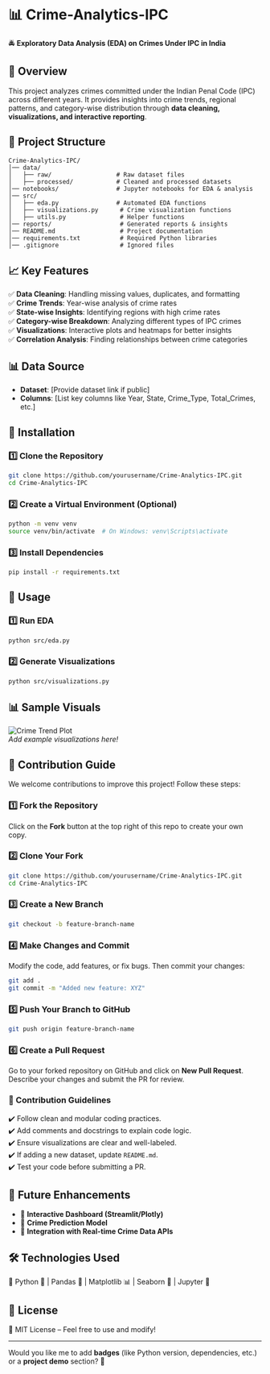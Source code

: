 # **📊 Crime-Analytics-IPC**  
🚔 **Exploratory Data Analysis (EDA) on Crimes Under IPC in India**  

## **📌 Overview**  
This project analyzes crimes committed under the Indian Penal Code (IPC) across different years. It provides insights into crime trends, regional patterns, and category-wise distribution through **data cleaning, visualizations, and interactive reporting**.  

## **📂 Project Structure**  
```
Crime-Analytics-IPC/
│── data/
│   ├── raw/                  # Raw dataset files
│   ├── processed/            # Cleaned and processed datasets
│── notebooks/                # Jupyter notebooks for EDA & analysis
│── src/
│   ├── eda.py                # Automated EDA functions
│   ├── visualizations.py      # Crime visualization functions
│   ├── utils.py               # Helper functions
│── reports/                   # Generated reports & insights
│── README.md                  # Project documentation
│── requirements.txt           # Required Python libraries
│── .gitignore                 # Ignored files
```

## **📈 Key Features**  
✅ **Data Cleaning**: Handling missing values, duplicates, and formatting  
✅ **Crime Trends**: Year-wise analysis of crime rates  
✅ **State-wise Insights**: Identifying regions with high crime rates  
✅ **Category-wise Breakdown**: Analyzing different types of IPC crimes  
✅ **Visualizations**: Interactive plots and heatmaps for better insights  
✅ **Correlation Analysis**: Finding relationships between crime categories  

## **📊 Data Source**  
- **Dataset**: [Provide dataset link if public]  
- **Columns**: [List key columns like Year, State, Crime_Type, Total_Crimes, etc.]  

## **🔧 Installation**  
### **1️⃣ Clone the Repository**  
```bash
git clone https://github.com/yourusername/Crime-Analytics-IPC.git
cd Crime-Analytics-IPC
```
### **2️⃣ Create a Virtual Environment (Optional)**
```bash
python -m venv venv
source venv/bin/activate  # On Windows: venv\Scripts\activate
```
### **3️⃣ Install Dependencies**
```bash
pip install -r requirements.txt
```

## **📌 Usage**  
### **1️⃣ Run EDA**  
```bash
python src/eda.py
```
### **2️⃣ Generate Visualizations**  
```bash
python src/visualizations.py
```

## **📊 Sample Visuals**  
![Crime Trend Plot](path/to/sample_plot.png)  
_Add example visualizations here!_  

## **🚀 Contribution Guide**  
We welcome contributions to improve this project! Follow these steps:  

### **1️⃣ Fork the Repository**  
Click on the **Fork** button at the top right of this repo to create your own copy.  

### **2️⃣ Clone Your Fork**  
```bash
git clone https://github.com/yourusername/Crime-Analytics-IPC.git
cd Crime-Analytics-IPC
```

### **3️⃣ Create a New Branch**  
```bash
git checkout -b feature-branch-name
```

### **4️⃣ Make Changes and Commit**  
Modify the code, add features, or fix bugs. Then commit your changes:  
```bash
git add .
git commit -m "Added new feature: XYZ"
```

### **5️⃣ Push Your Branch to GitHub**  
```bash
git push origin feature-branch-name
```

### **6️⃣ Create a Pull Request**  
Go to your forked repository on GitHub and click on **New Pull Request**.  
Describe your changes and submit the PR for review.  

### **🎯 Contribution Guidelines**  
✔️ Follow clean and modular coding practices.  
✔️ Add comments and docstrings to explain code logic.  
✔️ Ensure visualizations are clear and well-labeled.  
✔️ If adding a new dataset, update `README.md`.  
✔️ Test your code before submitting a PR.  

## **📌 Future Enhancements**  
- 📌 **Interactive Dashboard (Streamlit/Plotly)**  
- 📌 **Crime Prediction Model**  
- 📌 **Integration with Real-time Crime Data APIs**  

## **🛠 Technologies Used**  
🔹 Python 🐍 | Pandas 🐼 | Matplotlib 📊 | Seaborn 🎨 | Jupyter 📓  

## **📜 License**  
📜 MIT License – Feel free to use and modify!  

---

Would you like me to add **badges** (like Python version, dependencies, etc.) or a **project demo** section? 🚀
